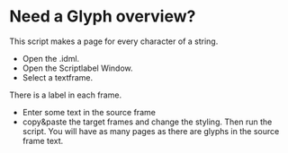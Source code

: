 Need a Glyph overview?
==
This script makes a page for every character of a string.  

- Open the .idml.
- Open the Scriptlabel Window.
- Select a textframe.  

There is a label in each frame.

- Enter some text in the source frame
- copy&paste the target frames and change the styling.
Then run the script.
You will have as many pages as there are glyphs in the source frame text.

